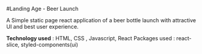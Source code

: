 #Landing Age - Beer Launch

A Simple static page react application of a beer bottle launch with attractive UI and best user experience.

**Technology used** : HTML, CSS , Javascript, React Packages used : react-slice, styled-components(ui)
